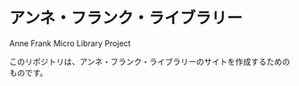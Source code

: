 アンネ・フランク・ライブラリー
=====================

Anne Frank Micro Library Project

このリポジトリは、アンネ・フランク・ライブラリーのサイトを作成するためのものです。
